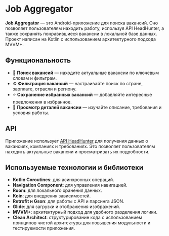 # Job Aggregator

**Job Aggregator** — это Android-приложение для поиска вакансий. Оно позволяет пользователям находить работу, используя API HeadHunter, а также сохранять понравившиеся вакансии в локальной базе данных. Проект написан на Kotlin с использованием архитектурного подхода MVVM+.

## Функциональность
- 🔎 **Поиск вакансий** —  находите актуальные вакансии по ключевым словам и фильтрам.
- ⚙️ **Фильтрация вакансий** —  настраивайте поиск по стране, зарплате, отрасли и региону.
- ⭐ **Сохранение избранных вакансий** — добавляйте интересные предложения в избранное.
- 📄 **Просмотр деталей вакансии** — изучайте описание, требования и условия работы.

## API
Приложение использует [API HeadHunter](https://github.com/hhru/api?tab=readme-ov-file) для получения данных о вакансиях, компаниях и требованиях. Это позволяет пользователям находить актуальные вакансии и просматривать их подробности.

## Используемые технологии и библиотеки
- **Kotlin Coroutines**: для асинхронных операций.
- **Navigation Component**: для управления навигацией.
- **Room**: для локального хранения данных.
- **Koin**: для внедрения зависимостей.
- **Retrofit и Gson**: для работы с API и парсинга JSON.
- **Glide**: для загрузки и отображения изображений.
- **MVVM+**: архитектурный подход для удобного разделения логики.
- **Clean Architect**: структурирование кода с использованием принципов чистой архитектуры для повышения модульности и тестируемости приложения.
